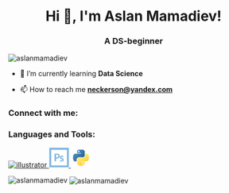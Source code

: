 <h1 align="center">Hi 👋, I'm Aslan Mamadiev!</h1>
<h3 align="center">A DS-beginner</h3>

<p align="left"> <img src="https://komarev.com/ghpvc/?username=aslanmamadiev&label=Profile%20views&color=0e75b6&style=flat" alt="aslanmamadiev" /> </p>

- 🌱 I’m currently learning **Data Science**

- 📫 How to reach me **neckerson@yandex.com**

<h3 align="left">Connect with me:</h3>
<p align="left">
</p>

<h3 align="left">Languages and Tools:</h3>
<p align="left"> <a href="https://www.adobe.com/in/products/illustrator.html" target="_blank" rel="noreferrer"> <img src="https://www.vectorlogo.zone/logos/adobe_illustrator/adobe_illustrator-icon.svg" alt="illustrator" width="40" height="40"/> </a> <a href="https://www.photoshop.com/en" target="_blank" rel="noreferrer"> <img src="https://raw.githubusercontent.com/devicons/devicon/master/icons/photoshop/photoshop-line.svg" alt="photoshop" width="40" height="40"/> </a> <a href="https://www.python.org" target="_blank" rel="noreferrer"> <img src="https://raw.githubusercontent.com/devicons/devicon/master/icons/python/python-original.svg" alt="python" width="40" height="40"/> </a> </p>

<p><img align="left" src="https://github-readme-stats.vercel.app/api/top-langs?username=aslanmamadiev&show_icons=true&locale=en&layout=compact" alt="aslanmamadiev" /></p>

<p>&nbsp;<img align="center" src="https://github-readme-stats.vercel.app/api?username=aslanmamadiev&show_icons=true&locale=en" alt="aslanmamadiev" /></p>
